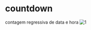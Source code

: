 # countdown
 contagem regressiva de data e hora
![1](https://github.com/cceciliaz/countdown/assets/125049474/95c10219-be05-4a6c-8646-43cae5767faa)
